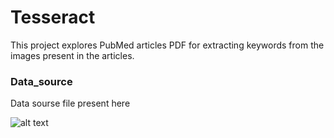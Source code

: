 # Tesseract

This project explores PubMed articles PDF for extracting keywords from the images present in the articles.



### Data_source

Data sourse file present here

![alt text](https://www.google.com/url?sa=i&url=https%3A%2F%2Fcommons.wikimedia.org%2Fwiki%2FFile%3ATesseract_OCR_logo_(Google).png&psig=AOvVaw3UTFCaO9n2nbE_SmVElaP_&ust=1650820625490000&source=images&cd=vfe&ved=0CAwQjRxqFwoTCLDG95_YqvcCFQAAAAAdAAAAABAD)
